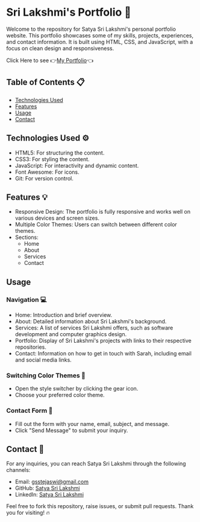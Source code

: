 # Sri Lakshmi's Portfolio 💎

Welcome to the repository for Satya Sri Lakshmi's personal portfolio website. This portfolio showcases some of my skills, projects, experiences, and contact information. It is built using HTML, CSS, and JavaScript, with a focus on clean design and responsiveness.

Click Here to see  👉[My Portfolio](https://tejagadepalli.github.io/SankaraSuryaTejaswi-Portfolio-Main/)👈


## Table of Contents 📋
- [Technologies Used](#technologies-used)
- [Features](#features)
- [Usage](#usage)
- [Contact](#contact)

## Technologies Used ⚙️
- HTML5: For structuring the content.
- CSS3: For styling the content.
- JavaScript: For interactivity and dynamic content.
- Font Awesome: For icons.
- Git: For version control.

## Features 💡
- Responsive Design: The portfolio is fully responsive and works well on various devices and screen sizes.
- Multiple Color Themes: Users can switch between different color themes.
- Sections:
  - Home
  - About
  - Services
  - Contact

## Usage 
### Navigation 💻
- Home: Introduction and brief overview.
- About: Detailed information about Sri Lakshmi's background.
- Services: A list of services Sri Lakshmi offers, such as software development and computer graphics design.
- Portfolio: Display of Sri Lakshmi's projects with links to their respective repositories.
- Contact: Information on how to get in touch with Sarah, including email and social media links.

### Switching Color Themes 📌
- Open the style switcher by clicking the gear icon.
- Choose your preferred color theme.

### Contact Form 📑
- Fill out the form with your name, email, subject, and message.
- Click "Send Message" to submit your inquiry.

## Contact 📨

For any inquiries, you can reach Satya Sri Lakshmi through the following channels:

- Email: [gsstejaswi@gmail.com](mailto:satyalakshmi497@gmail.com)
- GitHub: [Satya Sri Lakshmi](https://github.com/avisatya)
- LinkedIn: [Satya Sri Lakshmi](https://www.linkedin.com/in/palivela-satya-sri-32460728a?utm_source=share&utm_campaign=share_via&utm_content=profile&utm_medium=android_app)

Feel free to fork this repository, raise issues, or submit pull requests. Thank you for visiting! 🔥

